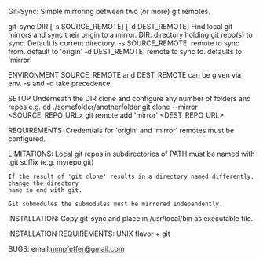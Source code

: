 Git-Sync: Simple mirroring between two (or more) git remotes.

git-sync DIR [-s SOURCE_REMOTE] [-d DEST_REMOTE]
Find local git mirrors and sync their origin to a mirror.
DIR: directory holding git repo(s) to sync. Default is current directory.
-s SOURCE_REMOTE: remote to sync from. default to 'origin'
-d DEST_REMOTE: remote to sync to. defaults to 'mirror'

ENVIRONMENT
    SOURCE_REMOTE and DEST_REMOTE can be given via env. -s and -d take precedence.

SETUP
    Underneath the DIR clone and configure any number of folders and repos
    e.g.
        cd ./somefolder/anotherfolder
        git clone --mirror <SOURCE_REPO_URL>
        git remote add 'mirror' <DEST_REPO_URL>

REQUIREMENTS:
    Credentials for 'origin' and 'mirror' remotes must be configured.

LIMITATIONS:
    Local git repos in subdirectories of PATH must be named with .git suffix (e.g. myrepo.git)

    If the result of 'git clone' results in a directory named differently, change the directory
    name to end with git.

    Git submodules the submodules must be mirrored independently.

INSTALLATION:
    Copy git-sync and place in /usr/local/bin as executable file.

INSTALLATION REQUIREMENTS:
    UNIX flavor + git

BUGS:
    email:mmpfeffer@gmail.com
